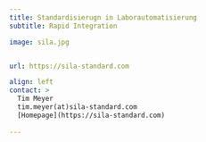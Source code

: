```yaml
---
title: Standardisierugn in Laborautomatisierung
subtitle: Rapid Integration 

image: sila.jpg


url: https://sila-standard.com

align: left
contact: >  
  Tim Meyer
  tim.meyer(at)sila-standard.com
  [Homepage](https://sila-standard.com)
  
---
```



